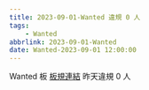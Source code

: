 ```yaml
---
title: 2023-09-01-Wanted 違規 0 人
tags:
    - Wanted
abbrlink: 2023-09-01-Wanted
date: Wanted-2023-09-01 12:00:00
---
```

Wanted 板 [板規連結](https://www.ptt.cc/bbs/Wanted/M.1608829773.A.D3B.html)
昨天違規 0 人
